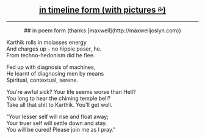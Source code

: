 <center>
<a href="http://karthik.is/life.html"><h2>in timeline form (with pictures 💦)</h2></a>
</center>

---

<center>
## in poem form (thanks [maxwell](http://maxwelljoslyn.com))
</center>
<!-- TODO, writing/blog-about-me.md -->

Karthik rolls in molasses energy  
And charges up - no hippie poser, he.  
From techno-hedonism did he flee.  

Fed up with diagnosis of machines,  
He learnt of diagnosing men by means  
Spiritual, contextual, serene.  

You're awful sick? Your life seems worse than Hell?  
You long to hear the chiming temple bell?  
Take all that shit to Karthik. You'll get well.  

"Your lesser self will rise and float away;  
Your truer self will settle down and stay.  
You will be cured! Please join me as I pray."  
